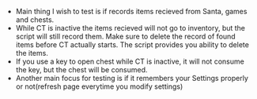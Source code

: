 - Main thing I wish to test is if records items recieved from Santa, games and chests.
- While CT is inactive the items recieved will not go to inventory, but the script will still record them. Make sure to delete the record of found items before CT actually starts. The script provides you ability to delete the items.
- If you use a key to open chest while CT is inactive, it will not consume the key, but the chest will be consumed.
- Another main focus for testing is if it remembers your Settings properly or not(refresh page everytime you modify settings)
